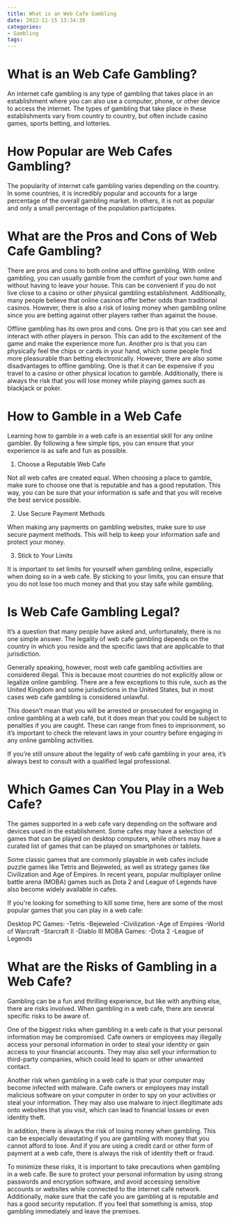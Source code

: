 ```yaml
---
title: What is an Web Cafe Gambling
date: 2022-11-15 13:34:39
categories:
- Gambling
tags:
---
```



#  What is an Web Cafe Gambling?

An internet cafe gambling is any type of gambling that takes place in an establishment where you can also use a computer, phone, or other device to access the internet. The types of gambling that take place in these establishments vary from country to country, but often include casino games, sports betting, and lotteries.

# How Popular are Web Cafes Gambling?

The popularity of internet cafe gambling varies depending on the country. In some countries, it is incredibly popular and accounts for a large percentage of the overall gambling market. In others, it is not as popular and only a small percentage of the population participates.

# What are the Pros and Cons of Web Cafe Gambling?

There are pros and cons to both online and offline gambling. With online gambling, you can usually gamble from the comfort of your own home and without having to leave your house. This can be convenient if you do not live close to a casino or other physical gambling establishment. Additionally, many people believe that online casinos offer better odds than traditional casinos. However, there is also a risk of losing money when gambling online since you are betting against other players rather than against the house.

Offline gambling has its own pros and cons. One pro is that you can see and interact with other players in person. This can add to the excitement of the game and make the experience more fun. Another pro is that you can physically feel the chips or cards in your hand, which some people find more pleasurable than betting electronically. However, there are also some disadvantages to offline gambling. One is that it can be expensive if you travel to a casino or other physical location to gamble. Additionally, there is always the risk that you will lose money while playing games such as blackjack or poker.

#  How to Gamble in a Web Cafe

Learning how to gamble in a web cafe is an essential skill for any online gambler. By following a few simple tips, you can ensure that your experience is as safe and fun as possible.

1. Choose a Reputable Web Cafe

Not all web cafes are created equal. When choosing a place to gamble, make sure to choose one that is reputable and has a good reputation. This way, you can be sure that your information is safe and that you will receive the best service possible.

2. Use Secure Payment Methods

When making any payments on gambling websites, make sure to use secure payment methods. This will help to keep your information safe and protect your money.

3. Stick to Your Limits

It is important to set limits for yourself when gambling online, especially when doing so in a web cafe. By sticking to your limits, you can ensure that you do not lose too much money and that you stay safe while gambling.

#  Is Web Cafe Gambling Legal?

It’s a question that many people have asked and, unfortunately, there is no one simple answer. The legality of web cafe gambling depends on the country in which you reside and the specific laws that are applicable to that jurisdiction.

Generally speaking, however, most web cafe gambling activities are considered illegal. This is because most countries do not explicitly allow or legalize online gambling. There are a few exceptions to this rule, such as the United Kingdom and some jurisdictions in the United States, but in most cases web cafe gambling is considered unlawful.

This doesn’t mean that you will be arrested or prosecuted for engaging in online gambling at a web café, but it does mean that you could be subject to penalties if you are caught. These can range from fines to imprisonment, so it’s important to check the relevant laws in your country before engaging in any online gambling activities.

If you’re still unsure about the legality of web café gambling in your area, it’s always best to consult with a qualified legal professional.

#  Which Games Can You Play in a Web Cafe?

The games supported in a web cafe vary depending on the software and devices used in the establishment. Some cafes may have a selection of games that can be played on desktop computers, while others may have a curated list of games that can be played on smartphones or tablets.

Some classic games that are commonly playable in web cafes include puzzle games like Tetris and Bejeweled, as well as strategy games like Civilization and Age of Empires. In recent years, popular multiplayer online battle arena (MOBA) games such as Dota 2 and League of Legends have also become widely available in cafes.

If you're looking for something to kill some time, here are some of the most popular games that you can play in a web cafe: 

Desktop PC Games: 
-Tetris 
-Bejeweled 
-Civilization 
-Age of Empires 
-World of Warcraft 
-Starcraft II 
-Diablo III 
MOBA Games: 
-Dota 2 
-League of Legends

#  What are the Risks of Gambling in a Web Cafe?

Gambling can be a fun and thrilling experience, but like with anything else, there are risks involved. When gambling in a web cafe, there are several specific risks to be aware of.

One of the biggest risks when gambling in a web cafe is that your personal information may be compromised. Cafe owners or employees may illegally access your personal information in order to steal your identity or gain access to your financial accounts. They may also sell your information to third-party companies, which could lead to spam or other unwanted contact.

Another risk when gambling in a web cafe is that your computer may become infected with malware. Cafe owners or employees may install malicious software on your computer in order to spy on your activities or steal your information. They may also use malware to inject illegitimate ads onto websites that you visit, which can lead to financial losses or even identity theft.

In addition, there is always the risk of losing money when gambling. This can be especially devastating if you are gambling with money that you cannot afford to lose. And if you are using a credit card or other form of payment at a web cafe, there is always the risk of identity theft or fraud.

To minimize these risks, it is important to take precautions when gambling in a web cafe. Be sure to protect your personal information by using strong passwords and encryption software, and avoid accessing sensitive accounts or websites while connected to the internet café network. Additionally, make sure that the café you are gambling at is reputable and has a good security reputation. If you feel that something is amiss, stop gambling immediately and leave the premises.